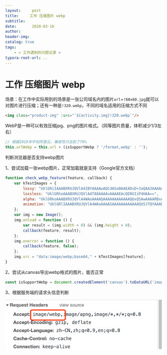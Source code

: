 ```yaml
---
layout:     post
title:     工作 压缩图片 webp
subtitle:  
date:       2020-03-16
author:     
header-img: 
catalog: true
tags:
    - < 工作遇到的问题记录 >
typora-root-url: ..
---
```



# 工作 压缩图片 webp

场景：在工作中实际用到的场景是一张公司域名内的图片`url`+`!60x60.jpg`就可以对图片进行压缩；还有一种是`!320.webp`，不同的域名适用的压缩方式不同

```html
<img class="product-img" :src="`${activity.img}!320.webp`"/>
```



WebP是一种可以有效压缩jpg、png的图片格式。（同等图片质量，体积减少1/3左右）

```javascript
// 根据2019年中旬阿里云，兼容性只达到了70%
this.urlWebp = this.url + (isSupportWebp ? '/format,webp' : '');
```

判断浏览器是否支持webp图片

1、尝试加载一张webp图片，正常加载就是支持（Google官方文档）

```javascript
function check_webp_feature(feature, callback) {
    var kTestImages = {
        lossy: "UklGRiIAAABXRUJQVlA4IBYAAAAwAQCdASoBAAEADsD+JaQAA3AAAAAA",
        lossless: "UklGRhoAAABXRUJQVlA4TA0AAAAvAAAAEAcQERGIiP4HAA==",
        alpha: "UklGRkoAAABXRUJQVlA4WAoAAAAQAAAAAAAAAAAAQUxQSAwAAAARBxAR/Q9ERP8DAABWUDggGAAAABQBAJ0BKgEAAQAAAP4AAA3AAP7mtQAAAA==",
        animation: "UklGRlIAAABXRUJQVlA4WAoAAAASAAAAAAAAAAAAQU5JTQYAAAD/////AABBTk1GJgAAAAAAAAAAAAAAAAAAAGQAAABWUDhMDQAAAC8AAAAQBxAREYiI/gcA"
    };
    var img = new Image();
    img.onload = function () {
        var result = (img.width > 0) && (img.height > 0);
        callback(feature, result);
    };
    img.onerror = function () {
        callback(feature, false);
    };
    img.src = "data:image/webp;base64," + kTestImages[feature];
}
```

2、尝试从canvas导出webp格式的图片，能否正常

```javascript
const isSupportWebp = document.createdElement('canvas').toDataURL('image/webp').indexOf('data:image/webp') == 0;
```

3、根据服务端的请求头信息判断

![img](/../img/assets_2019/index.png)

